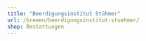```yaml
---
title: "Beerdigungsinstitut Stühmer"
url: /bremen/beerdigungsinstitut-stuehmer/
shop: Bestattungen
---
```

